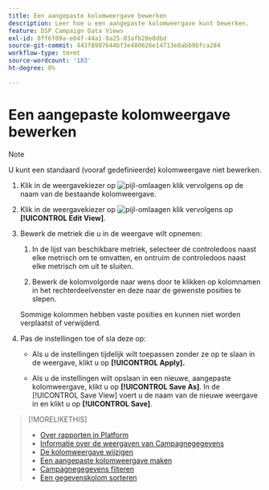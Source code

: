 ```yaml
---
title: Een aangepaste kolomweergave bewerken
description: Leer hoe u een aangepaste kolomweergave kunt bewerken.
feature: DSP Campaign Data Views
exl-id: 8ff6f09a-e04f-44a1-8a25-03afb28e0dbd
source-git-commit: 443f8907644bf3e480626e14713e8abb9bfca284
workflow-type: tm+mt
source-wordcount: '183'
ht-degree: 0%

---
```


# Een aangepaste kolomweergave bewerken

>[!NOTE]
>
>U kunt een standaard (vooraf gedefinieerde) kolomweergave niet bewerken.

1. Klik in de weergavekiezer op ![pijl-omlaag](/help/dsp/assets/chevron-down.png)en klik vervolgens op de naam van de bestaande kolomweergave.

1. Klik in de weergavekiezer op ![pijl-omlaag](/help/dsp/assets/chevron-down.png)en klik vervolgens op **[!UICONTROL Edit View]**.

1. Bewerk de metriek die u in de weergave wilt opnemen:

   1. In de lijst van beschikbare metriek, selecteer de controledoos naast elke metrisch om te omvatten, en ontruim de controledoos naast elke metrisch om uit te sluiten.

   1. Bewerk de kolomvolgorde naar wens door te klikken op kolomnamen in het rechterdeelvenster en deze naar de gewenste posities te slepen.

   Sommige kolommen hebben vaste posities en kunnen niet worden verplaatst of verwijderd.

1. Pas de instellingen toe of sla deze op:

   * Als u de instellingen tijdelijk wilt toepassen zonder ze op te slaan in de weergave, klikt u op **[!UICONTROL Apply].**

   * Als u de instellingen wilt opslaan in een nieuwe, aangepaste kolomweergave, klikt u op **[!UICONTROL Save As]**. In de [!UICONTROL Save View] voert u de naam van de nieuwe weergave in en klikt u op **[!UICONTROL Save]**.

>[!MORELIKETHIS]
>
>* [Over rapporten in Platform](campaign-reports-about.md)
>* [Informatie over de weergaven van Campagnegegevens](campaign-data-views-about.md)
>* [De kolomweergave wijzigen](column-view-change.md)
>* [Een aangepaste kolomweergave maken](column-view-create.md)
>* [Campagnegegevens filteren](campaign-data-filter.md)
>* [Een gegevenskolom sorteren](campaign-data-sort.md)

